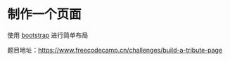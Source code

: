 # 制作一个页面
使用 [bootstrap](https://github.com/twbs/bootstrap) 进行简单布局

题目地址：<https://www.freecodecamp.cn/challenges/build-a-tribute-page>
